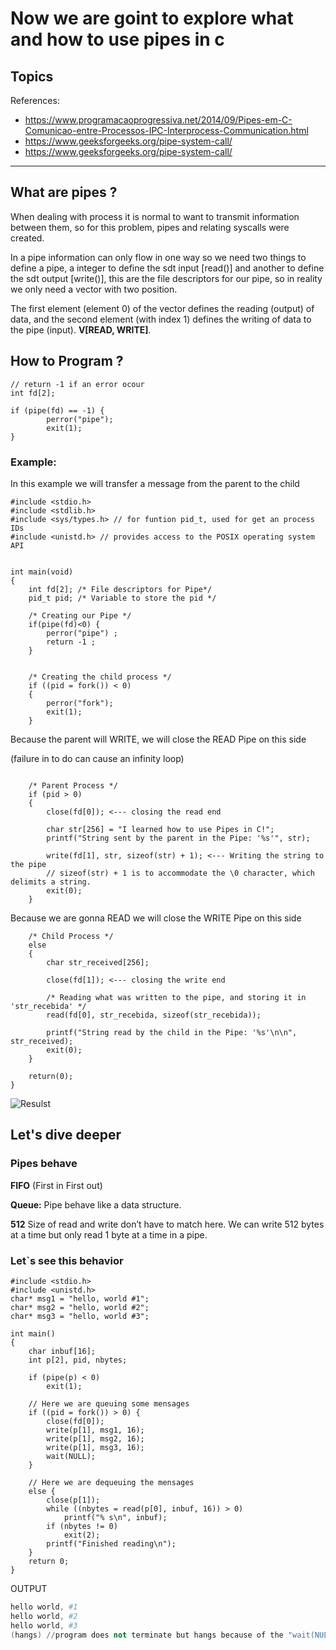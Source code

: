 # Now we are goint to explore what and how to use pipes in c

## Topics

References: 
- https://www.programacaoprogressiva.net/2014/09/Pipes-em-C-Comunicao-entre-Processos-IPC-Interprocess-Communication.html
- https://www.geeksforgeeks.org/pipe-system-call/
- https://www.geeksforgeeks.org/pipe-system-call/

---

## What are pipes ?

When dealing with process it is normal to want to transmit information between them,  so for this problem, pipes and relating syscalls  were created.

In a pipe information can only flow in one way so we need two things to define a pipe, a integer to define the sdt input [read()] and another to define the sdt output [write()], this are the file descriptors for our pipe, so in reality we only need a vector with two position.

The first element (element 0) of the vector defines the reading (output) of data, and the second element (with index 1) defines the writing of data to the pipe (input).  **V[READ, WRITE]**.

## How to Program ?
```
// return -1 if an error ocour 
int fd[2];

if (pipe(fd) == -1) {
        perror("pipe");
        exit(1);
}
```
### Example: 
In this example we will transfer a message from the parent to the child

```
#include <stdio.h> 
#include <stdlib.h>
#include <sys/types.h> // for funtion pid_t, used for get an process IDs
#include <unistd.h> // provides access to the POSIX operating system API
```

```

int main(void)
{
    int fd[2]; /* File descriptors for Pipe*/
    pid_t pid; /* Variable to store the pid */

    /* Creating our Pipe */
    if(pipe(fd)<0) {
        perror("pipe") ;
        return -1 ;
    }
```
```

    /* Creating the child process */
    if ((pid = fork()) < 0)
    {
        perror("fork");
        exit(1);
    }
```
Because the parent will WRITE, we will close the READ Pipe on this side

(failure in to do can cause an infinity loop)
```
    
    /* Parent Process */
    if (pid > 0)
    {
        close(fd[0]); <--- closing the read end

        char str[256] = "I learned how to use Pipes in C!";
        printf("String sent by the parent in the Pipe: '%s'", str);

        write(fd[1], str, sizeof(str) + 1); <--- Writing the string to the pipe
        // sizeof(str) + 1 is to accommodate the \0 character, which delimits a string.
        exit(0);
    }
```
Because we are gonna READ we will close the WRITE Pipe on this side
```
    /* Child Process */
    else
    {
        char str_received[256];
        
        close(fd[1]); <--- closing the write end

        /* Reading what was written to the pipe, and storing it in 'str_recebida' */
        read(fd[0], str_recebida, sizeof(str_recebida));

        printf("String read by the child in the Pipe: '%s'\n\n", str_received);
        exit(0);
    }

    return(0);
}
```
![Resulst](https://blogger.googleusercontent.com/img/b/R29vZ2xl/AVvXsEglptUwgF4sVwpE6raSVfIbxkP6xtgDFKRwzsJTMDwB_M0KaVLqdUDXPYbidHKyWuwnwD1qedCMyhnlvWP6-auqBEA6HAFQlWSDnr5zzWT2pVdLlFJHg7YrqFprUv6dlsVGwKbZf5lUsz4/s1600/pipes-em-c-como-enviar-string.png)



## Let's dive deeper
### Pipes behave
**FIFO**
(First in First out)

**Queue:**
Pipe behave like a data structure.  

**512**
Size of read and write don’t have to match here. We can write 512 bytes at a time but only read  1 byte at a time in a pipe.


### Let`s see this behavior
```
#include <stdio.h> 
#include <unistd.h> 
char* msg1 = "hello, world #1"; 
char* msg2 = "hello, world #2"; 
char* msg3 = "hello, world #3"; 

int main() 
{ 
	char inbuf[16]; 
	int p[2], pid, nbytes; 

	if (pipe(p) < 0) 
		exit(1); 

	// Here we are queuing some mensages
	if ((pid = fork()) > 0) { 
	    close(fd[0]);
		write(p[1], msg1, 16); 
		write(p[1], msg2, 16); 
		write(p[1], msg3, 16); 
		wait(NULL); 
	} 

    // Here we are dequeuing the mensages
	else { 
		close(p[1]); 
		while ((nbytes = read(p[0], inbuf, 16)) > 0) 
			printf("% s\n", inbuf); 
		if (nbytes != 0) 
			exit(2); 
		printf("Finished reading\n"); 
	} 
	return 0; 
} 

```
OUTPUT
```S
hello world, #1
hello world, #2
hello world, #3
(hangs) //program does not terminate but hangs because of the "wait(NULL);"
```


